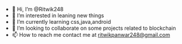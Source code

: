 - 👋 Hi, I’m @Ritwik248
- 👀 I’m interested in leaning new things
- 🌱 I’m currently learning css,java,android
- 💞️ I’m looking to collaborate on some projects related to blockchain
- 📫 How to reach me contact me at ritwikpanwar248@gmail.com

<!---
Ritwik248/Ritwik248 is a ✨ special ✨ repository because its `README.md` (this file) appears on your GitHub profile.
You can click the Preview link to take a look at your changes.
--->
